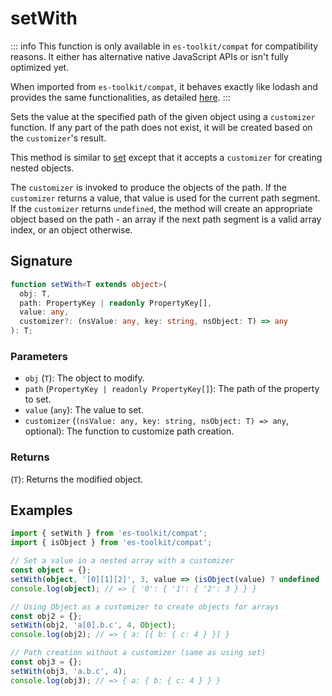 # setWith

::: info
This function is only available in `es-toolkit/compat` for compatibility reasons. It either has alternative native JavaScript APIs or isn't fully optimized yet.

When imported from `es-toolkit/compat`, it behaves exactly like lodash and provides the same functionalities, as detailed [here](../../../compatibility.md).
:::

Sets the value at the specified path of the given object using a `customizer` function.
If any part of the path does not exist, it will be created based on the `customizer`'s result.

This method is similar to [set](./set.md) except that it accepts a `customizer` for creating nested objects.

The `customizer` is invoked to produce the objects of the path. If the `customizer` returns
a value, that value is used for the current path segment. If the `customizer` returns
`undefined`, the method will create an appropriate object based on the path - an array
if the next path segment is a valid array index, or an object otherwise.

## Signature

```typescript
function setWith<T extends object>(
  obj: T,
  path: PropertyKey | readonly PropertyKey[],
  value: any,
  customizer?: (nsValue: any, key: string, nsObject: T) => any
): T;
```

### Parameters

- `obj` (`T`): The object to modify.
- `path` (`PropertyKey | readonly PropertyKey[]`): The path of the property to set.
- `value` (`any`): The value to set.
- `customizer` (`(nsValue: any, key: string, nsObject: T) => any`, optional): The function to customize path creation.

### Returns

(`T`): Returns the modified object.

## Examples

```typescript
import { setWith } from 'es-toolkit/compat';
import { isObject } from 'es-toolkit/compat';

// Set a value in a nested array with a customizer
const object = {};
setWith(object, '[0][1][2]', 3, value => (isObject(value) ? undefined : {}));
console.log(object); // => { '0': { '1': { '2': 3 } } }

// Using Object as a customizer to create objects for arrays
const obj2 = {};
setWith(obj2, 'a[0].b.c', 4, Object);
console.log(obj2); // => { a: [{ b: { c: 4 } }] }

// Path creation without a customizer (same as using set)
const obj3 = {};
setWith(obj3, 'a.b.c', 4);
console.log(obj3); // => { a: { b: { c: 4 } } }
```
